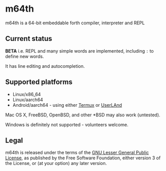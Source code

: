 # m64th
m64th is a 64-bit embeddable forth compiler, interpreter and REPL

## Current status
**BETA** i.e. REPL and many simple words are implemented, including `:` to define new words.

It has line editing and autocompletion.

## Supported platforms

* Linux/x86_64
* Linux/aarch64
* Android/aarch64 - using either [Termux](https://termux.com/) or [UserLAnd](https://github.com/CypherpunkArmory/UserLAnd)

Mac OS X, FreeBSD, OpenBSD, and other *BSD may also work (untested).

Windows is definitely not supported - volunteers welcome.

## Legal

m64th is released under the terms of the
[GNU Lesser General Public License](https://www.gnu.org/licenses/lgpl-3.0.en.html),
as published by the Free Software Foundation, either version 3 of the License,
or (at your option) any later version.
